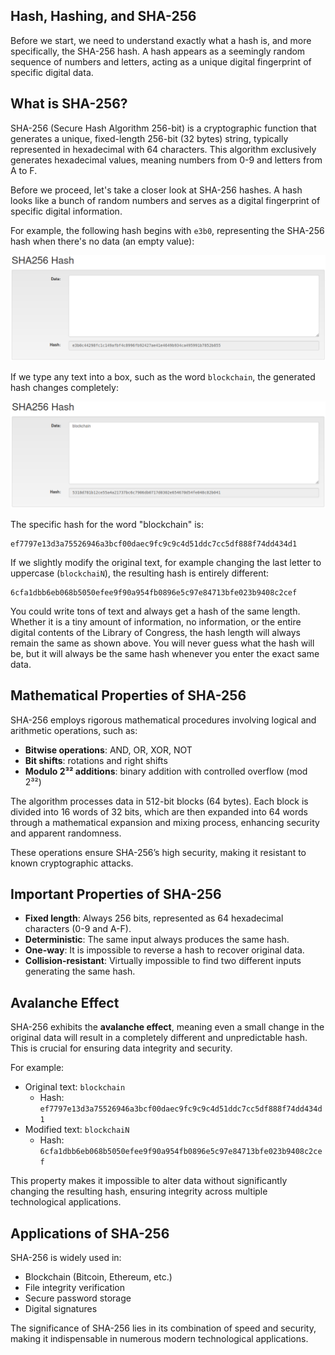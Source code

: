 ## **Hash, Hashing, and SHA-256**

Before we start, we need to understand exactly what a hash is, and more specifically, the SHA-256 hash. A hash appears as a seemingly random sequence of numbers and letters, acting as a unique digital fingerprint of specific digital data.

## What is SHA-256?

SHA-256 (Secure Hash Algorithm 256-bit) is a cryptographic function that generates a unique, fixed-length 256-bit (32 bytes) string, typically represented in hexadecimal with 64 characters. This algorithm exclusively generates hexadecimal values, meaning numbers from 0-9 and letters from A to F.

Before we proceed, let's take a closer look at SHA-256 hashes. A hash looks like a bunch of random numbers and serves as a digital fingerprint of specific digital information.

For example, the following hash begins with `e3b0`, representing the SHA-256 hash when there's no data (an empty value):

![Metamask](https://raw.githubusercontent.com/AppsDevsLeon/Revista_blockchain/refs/heads/main/Day02/Images/a18.png)

If we type any text into a box, such as the word `blockchain`, the generated hash changes completely:

![Metamask](https://raw.githubusercontent.com/AppsDevsLeon/Revista_blockchain/refs/heads/main/Day02/Images/a19.png)

The specific hash for the word "blockchain" is:

```
ef7797e13d3a75526946a3bcf00daec9fc9c9c4d51ddc7cc5df888f74dd434d1
```

If we slightly modify the original text, for example changing the last letter to uppercase (`blockchaiN`), the resulting hash is entirely different:

```
6cfa1dbb6eb068b5050efee9f90a954fb0896e5c97e84713bfe023b9408c2cef
```

You could write tons of text and always get a hash of the same length. Whether it is a tiny amount of information, no information, or the entire digital contents of the Library of Congress, the hash length will always remain the same as shown above. You will never guess what the hash will be, but it will always be the same hash whenever you enter the exact same data.

## Mathematical Properties of SHA-256

SHA-256 employs rigorous mathematical procedures involving logical and arithmetic operations, such as:

- **Bitwise operations**: AND, OR, XOR, NOT
- **Bit shifts**: rotations and right shifts
- **Modulo 2³² additions**: binary addition with controlled overflow (mod 2³²)

The algorithm processes data in 512-bit blocks (64 bytes). Each block is divided into 16 words of 32 bits, which are then expanded into 64 words through a mathematical expansion and mixing process, enhancing security and apparent randomness.

These operations ensure SHA-256’s high security, making it resistant to known cryptographic attacks.

## Important Properties of SHA-256

- **Fixed length**: Always 256 bits, represented as 64 hexadecimal characters (0-9 and A-F).
- **Deterministic**: The same input always produces the same hash.
- **One-way**: It is impossible to reverse a hash to recover original data.
- **Collision-resistant**: Virtually impossible to find two different inputs generating the same hash.

## Avalanche Effect

SHA-256 exhibits the **avalanche effect**, meaning even a small change in the original data will result in a completely different and unpredictable hash. This is crucial for ensuring data integrity and security.

For example:
- Original text: `blockchain`
  - Hash: `ef7797e13d3a75526946a3bcf00daec9fc9c9c4d51ddc7cc5df888f74dd434d1`
- Modified text: `blockchaiN`
  - Hash: `6cfa1dbb6eb068b5050efee9f90a954fb0896e5c97e84713bfe023b9408c2cef`

This property makes it impossible to alter data without significantly changing the resulting hash, ensuring integrity across multiple technological applications.

## Applications of SHA-256

SHA-256 is widely used in:

- Blockchain (Bitcoin, Ethereum, etc.)
- File integrity verification
- Secure password storage
- Digital signatures

The significance of SHA-256 lies in its combination of speed and security, making it indispensable in numerous modern technological applications.

